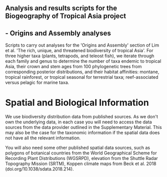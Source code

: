 ## Analysis and results scripts for the Biogeography of Tropical Asia project

## - Origins and Assembly analyses

Scripts to carry out analyses for the 'Origins and Assembly' section of Lim et al. 'The rich, unique, and threatened biodiversity of tropical Asia'. For three higher taxa (plants, tetrapods, and teleost fish), we iterate through each family and genus to determine the number of taxa endemic to tropical Asia, their crown and stem ages from 100 phylogenetic trees from corresponding posterior distributions, and their habitat affinities: montane, tropical rainforest, or tropical seasonal for terrestrial taxa; reef-associated versus pelagic for marine taxa.

# Spatial and Biological Information

We use biodiversity distribution data from published sources. As we don't own the underlying data, in each case you will need to access the data sources from the data provider outlined in the Supplementary Material. This may also be the case for the taxonomic information if the spatial data does not have all the relevant information. 

You will also need some other published spatial data sources, such as polygons of botanical countries from the World Geographical Scheme for Recording Plant Distributions (WGSRPD), elevation from the Shuttle Radar Topography Mission (SRTM), Koppen climate maps from Beck et al. 2018 (doi.org/10.1038/sdata.2018.214).


